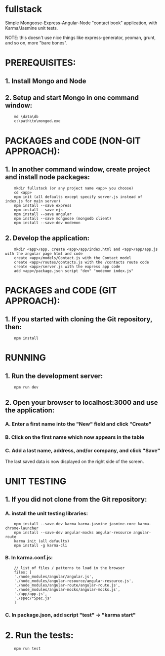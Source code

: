 # fullstack
Simple Mongoose-Express-Angular-Node "contact book" application, with Karma/Jasmine unit tests.

NOTE: this doesn't use nice things like express-generator, yeoman, grunt, and so on, more "bare bones".

# PREREQUISITES:

## 1. Install Mongo and Node

## 2. Setup and start Mongo in one command window:
```
    md \data\db
    c:\path\to\mongod.exe
```

# PACKAGES and CODE (NON-GIT APPROACH):

## 1. In another command window, create project and install node packages:
```
    mkdir fullstack (or any project name <app> you choose)
    cd <app>
    npm init (all defaults except specify server.js instead of index.js for main server)
    npm install --save express
    npm install --save ejs
    npm install --save angular
    npm install --save mongoose (mongodb client)
    npm install --save-dev nodemon
```

## 2. Develop the application:
```
    mkdir <app>/app, create <app>/app/index.html and <app>/app/app.js with the angular page html and code
    create <app>/models/Contact.js with the Contact model
    create <app>/routes/contacts.js with the /contacts route code
    create <app>/server.js with the express app code
    add <app>/package.json script "dev" "nodemon index.js"
```

# PACKAGES and CODE (GIT APPROACH):

## 1. If you started with cloning the Git repository, then:
```
    npm install
```

# RUNNING

## 1. Run the development server:
```
    npm run dev
```

## 2. Open your browser to localhost:3000 and use the application:

### A. Enter a first name into the "New" field and click "Create"

### B. Click on the first name which now appears in the table

### C. Add a last name, address, and/or company, and click "Save"

The last saved data is now displayed on the right side of the screen.

# UNIT TESTING

## 1. If you did not clone from the Git repository:

### A. install the unit testing libraries:
```
    npm install --save-dev karma karma-jasmine jasmine-core karma-chrome-launcher
    npm install --save-dev angular-mocks angular-resource angular-route
    karma init (all defaults)
    npm install -g karma-cli
```

### B. In karma.conf.js:
```
    // list of files / patterns to load in the browser
    files: [
    './node_modules/angular/angular.js',
    './node_modules/angular-resource/angular-resource.js',
    './node_modules/angular-route/angular-route.js',
    './node_modules/angular-mocks/angular-mocks.js',
    './app/app.js',
    './spec/*Spec.js'
    ]
```

### C. In package.json, add script "test" -> "karma start"

# 2. Run the tests:
```
    npm run test
```
